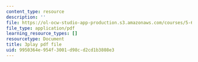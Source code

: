```yaml
---
content_type: resource
description: ''
file: https://ol-ocw-studio-app-production.s3.amazonaws.com/courses/5-61-physical-chemistry-fall-2017/9950364e954f3001d98cd2cd1b3808e3_YKfoSx16mXk.pdf
file_type: application/pdf
learning_resource_types: []
resourcetype: Document
title: 3play pdf file
uid: 9950364e-954f-3001-d98c-d2cd1b3808e3
---
```

